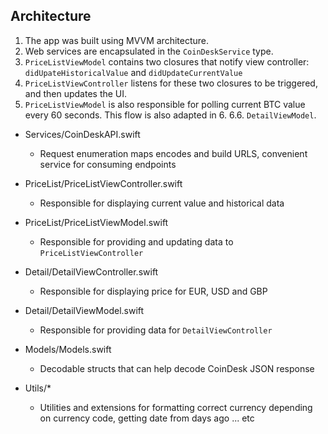 ## Architecture
1. The app was built using MVVM architecture.
2. Web services are encapsulated in the `CoinDeskService` type.
3. `PriceListViewModel` contains two closures that notify view controller: `didUpateHistoricalValue` and `didUpdateCurrentValue`
4. `PriceListViewController` listens for these two closures to be triggered, and then updates the UI.
5. `PriceListViewModel` is also responsible for polling current BTC value every 60 seconds. This flow is also adapted in 6. 6.6. `DetailViewModel`.



* Services/CoinDeskAPI.swift
    * Request enumeration maps encodes and build URLS, convenient service for consuming endpoints

* PriceList/PriceListViewController.swift
    * Responsible for displaying current value and historical data 

* PriceList/PriceListViewModel.swift
    * Responsible for providing and updating data to `PriceListViewController`


* Detail/DetailViewController.swift
    * Responsible for displaying price for EUR, USD and GBP

* Detail/DetailViewModel.swift
    * Responsible for providing data for `DetailViewController`

* Models/Models.swift
    * Decodable structs that can help decode CoinDesk JSON response

* Utils/*
    * Utilities and extensions for formatting correct currency depending on currency code, getting date from days ago ... etc 